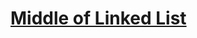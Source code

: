 <h1> <a target="_blank" href="https://www.codingninjas.com/codestudio/problems/middle-of-linked-list_973250">Middle of Linked List</a> </h1>
